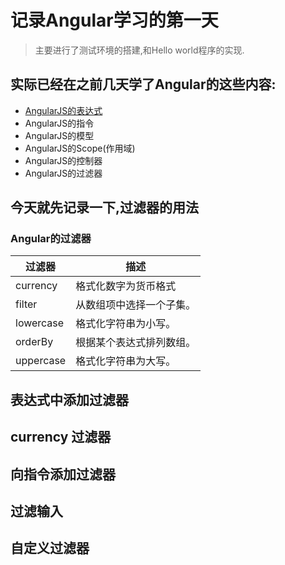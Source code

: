 # 记录Angular学习的第一天

> 主要进行了测试环境的搭建,和Hello world程序的实现.

## 实际已经在之前几天学了Angular的这些内容:

- [AngularJS的表达式](http://www.runoob.com/angularjs/angularjs-expressions.html)
- AngularJS的指令
- AngularJS的模型
- AngularJS的Scope(作用域)
- AngularJS的控制器
- AngularJS的过滤器

## 今天就先记录一下,过滤器的用法

### Angular的过滤器

| 过滤器 | 描述 |
|-------|-----|
|currency|格式化数字为货币格式|
|filter	|从数组项中选择一个子集。|
|lowercase	|格式化字符串为小写。|
|orderBy	|根据某个表达式排列数组。|
|uppercase	|格式化字符串为大写。|

## 表达式中添加过滤器
## currency 过滤器
## 向指令添加过滤器
## 过滤输入
## 自定义过滤器




